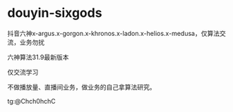 # douyin-sixgods
抖音六神x-argus.x-gorgon.x-khronos.x-ladon.x-helios.x-medusa，仅算法交流，业务勿扰

六神算法31.9最新版本

仅交流学习

不做播放量、直播间业务，做业务的自己拿算法研究。

tg:@Chch0hchC
